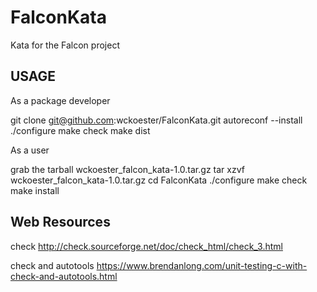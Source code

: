 # FalconKata
Kata for the Falcon project

USAGE
-----
As a package developer

git clone git@github.com:wckoester/FalconKata.git
autoreconf --install
./configure
make check
make dist

As a user

grab the tarball wckoester_falcon_kata-1.0.tar.gz
tar xzvf wckoester_falcon_kata-1.0.tar.gz
cd FalconKata
./configure
make check
make install


Web Resources
-------------
check
	http://check.sourceforge.net/doc/check_html/check_3.html

check and autotools 
	https://www.brendanlong.com/unit-testing-c-with-check-and-autotools.html

